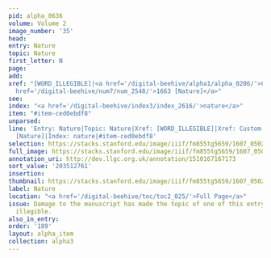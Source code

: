 ```yaml
---
pid: alpha_0636
volume: Volume 2
image_number: '35'
head:
entry: Nature
topic: Nature
first_letter: N
page:
add:
xref: "[WORD_ILLEGIBLE]|<a href='/digital-beehive/alpha1/alpha_0206/'>Custom</a>|<a
  href='/digital-beehive/num7/num_2548/'>1663 [Nature]</a>"
see:
index: "<a href='/digital-beehive/index3/index_2616/'>nature</a>"
item: "#item-ced0ebdf8"
unparsed:
line: 'Entry: Nature|Topic: Nature|Xref: [WORD_ILLEGIBLE]|Xref: Custom|Xref: 1663
  [Nature]|Index: nature|#item-ced0ebdf8'
selection: https://stacks.stanford.edu/image/iiif/fm855tg5659/1607_0502/335,2761,3010,509/full/0/default.jpg
full_image: https://stacks.stanford.edu/image/iiif/fm855tg5659/1607_0502/full/full/0/default.jpg
annotation_uri: http://dev.llgc.org.uk/annotation/1510167167173
sort_value: '203512761'
insertion:
thumbnail: https://stacks.stanford.edu/image/iiif/fm855tg5659/1607_0502/335,2761,600,180/250,/0/default.jpg
label: Nature
location: "<a href='/digital-beehive/toc/toc2_025/'>Full Page</a>"
issue: Damage to the manuscript has made the topic of one of this entry's cross references
  illegible.
also_in_entry:
order: '189'
layout: alpha_item
collection: alpha3
---
```

